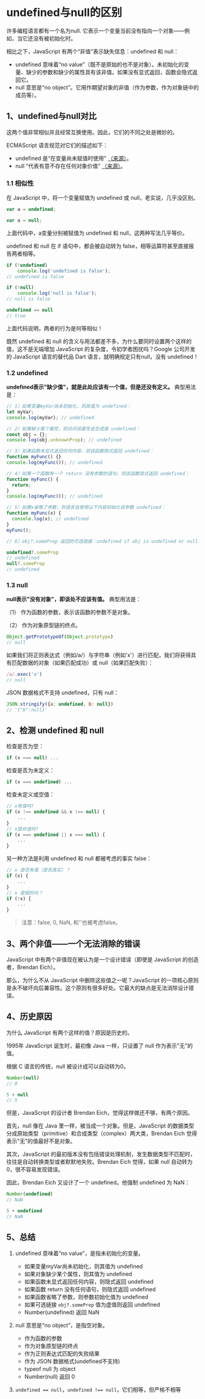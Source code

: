 # undefined与null的区别

许多编程语言都有一个名为null. 它表示一个变量当前没有指向一个对象——例如，当它还没有被初始化时。

相比之下，JavaScript 有两个“非值”表示缺失信息：undefined 和 null：

- undefined 意味着“no value”（既不是原始的也不是对象）。未初始化的变量、缺少的参数和缺少的属性具有该非值。如果没有显式返回，函数会隐式返回它。
- null 意思是“no object”。它用作期望对象的非值（作为参数，作为对象链中的成员等）。

## 1、undefined与null对比

这两个值非常相似并且经常互换使用。因此，它们的不同之处是微妙的。

ECMAScript 语言规范对它们的描述如下：
- undefined 是“在变量尚未赋值时使用” [（来源）](https://tc39.es/ecma262/#sec-undefined-value)。
- null “代表有意不存在任何对象价值” [（来源）](https://tc39.es/ecma262/#sec-null-value)。

### 1.1 相似性
在 JavaScript 中，将一个变量赋值为 undefined 或 null，老实说，几乎没区别。

```js
var a = undefined;

var a = null;

```

上面代码中，a变量分别被赋值为 undefined 和 null，这两种写法几乎等价。

undefined 和 null 在 if 语句中，都会被自动转为 false，相等运算符甚至直接报告两者相等。

```js
if (!undefined) 
    console.log('undefined is false');
// undefined is false

if (!null) 
    console.log('null is false');
// null is false

undefined == null
// true
```

上面代码说明，两者的行为是何等相似！

既然 undefined 和 null 的含义与用法都差不多，为什么要同时设置两个这样的值，这不是无端增加 JavaScript 的复杂度，令初学者困扰吗？Google 公司开发的 JavaScript 语言的替代品 Dart 语言，就明确规定只有null，没有 undefined！

### 1.2 undefined

**undefined表示"缺少值"，就是此处应该有一个值，但是还没有定义。** 典型用法是：

```js
// 1）如果变量myVar尚未初始化，则其值为 undefined：
let myVar;
console.log(myVar); // undefined

// 2）如果缺少某个属性，则访问该属性会生成值 undefined：
const obj = {};
console.log(obj.unknownProp); // undefined

// 3）如果函数未显式返回任何内容，则该函数隐式返回 undefined：
function myFunc() {}
console.log(myFunc()); // undefined

// 4）如果一个函数有一个 return 没有参数的语句，则该函数隐式返回 undefined：
function myFunc() {
  return;
}
console.log(myFunc()); // undefined

// 5）如果x省略了参数，则语言会使用以下内容初始化该参数 undefined：
function myFunc(x) {
  console.log(x); // undefined
}
myFunc();

// 6）obj?.someProp 返回的可选链接：undefined if obj is undefined or null

undefined?.someProp
// undefined
null?.someProp
// undefined
```

### 1.3 null

**null表示"没有对象"，即该处不应该有值。** 典型用法是：

（1） 作为函数的参数，表示该函数的参数不是对象。

（2） 作为对象原型链的终点。

```js
Object.getPrototypeOf(Object.prototype)
// null
```

如果我们将正则表达式（例如/a/）与字符串（例如'x'）进行匹配，我们将获得具有匹配数据的对象（如果匹配成功）或 null（如果匹配失败）：

```js
/a/.exec('x')
// null
```

JSON 数据格式不支持 undefined，只有 null：

```js
JSON.stringify({a: undefined, b: null})
// '{"b":null}'
```

## 2、检测 undefined 和 null

检查是否为空：

```js
if (x === null) ...
```

检查是否为未定义：

```js
if (x === undefined) ...
```

检查未定义或空值：

```js
// x有值吗?
if (x !== undefined && x !== null) {
    ...
}
// x是非值吗?
if (x === undefined || x === null) {
    ...
}
```

另一种方法是利用 undefined 和 null 都被考虑的事实 false：

```js
// x 是否有值（是否真实）？
if (x) {
    ...
}
// x 是假的吗？
if (!x) {
    ...
}
```

> 注意：false, 0, NaN, 和''也被考虑false。

## 3、两个非值——一个无法消除的错误

JavaScript 中有两个非值现在被认为是一个设计错误（即使是 JavaScript 的创造者，Brendan Eich）。

那么，为什么不从 JavaScript 中删除这些值之一呢？JavaScript 的一项核心原则是永不破坏向后兼容性。这个原则有很多好处。它最大的缺点是无法消除设计错误。

## 4、历史原因

为什么 JavaScript 有两个这样的值？原因是历史的。

1995年 JavaScript 诞生时，最初像 Java 一样，只设置了 null 作为表示"无"的值。

根据 C 语言的传统，null 被设计成可以自动转为0。

```js
Number(null)
// 0

5 + null
// 5

```

但是，JavaScript 的设计者 Brendan Eich，觉得这样做还不够，有两个原因。

首先，null 像在 Java 里一样，被当成一个对象。但是，JavaScript 的数据类型分成原始类型（primitive）和合成类型（complex）两大类，Brendan Eich 觉得表示"无"的值最好不是对象。

其次，JavaScript 的最初版本没有包括错误处理机制，发生数据类型不匹配时，往往是自动转换类型或者默默地失败。Brendan Eich 觉得，如果 null 自动转为0，很不容易发现错误。

因此，Brendan Eich 又设计了一个 undefined。他强制 undefined 为 NaN：

```js
Number(undefined)
// NaN

5 + undefined
// NaN
```

## 5、总结

1. undefined 意味着“no value”，是指未初始化的变量。

   - 如果变量myVar尚未初始化，则其值为 undefined
   - 如果对象缺少某个属性，则其值为 undefined
   - 如果函数未显式返回任何内容，则隐式返回 undefined
   - 如果函数 return 没有任何语句，则隐式返回 undefined
   - 如果函数省略了参数，则参数初始化值为 undefined
   - 如果可选链接 `obj?.someProp` 值为虚值则返回 undefined
   - Number(undefined) 返回 NaN

2. null 意思是“no object”，是指空对象。

   - 作为函数的参数
   - 作为对象原型链的终点
   - 作为正则表达式匹配的失败结果
   - 作为 JSON 数据格式(undefined不支持)
   - typeof null 为 object
   - Number(null) 返回 0

3. `undefined == null`，`undefined !== null`，它们相等，但严格不相等
